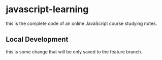 # javascript-learning
this is the complete code of an online JavaScript course studying notes.

## Local Development
this is some change that will be only saved to the feature branch.